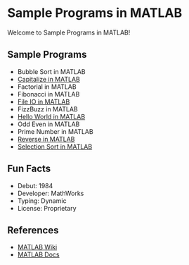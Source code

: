 # Sample Programs in MATLAB

Welcome to Sample Programs in MATLAB!

## Sample Programs

- Bubble Sort in MATLAB
- [Capitalize in MATLAB][1]
- Factorial in MATLAB
- Fibonacci in MATLAB
- [File IO in MATLAB][2]
- FizzBuzz in MATLAB
- [Hello World in MATLAB][3]
- Odd Even in MATLAB
- Prime Number in MATLAB
- [Reverse in MATLAB][5]
- [Selection Sort in MATLAB][4]

## Fun Facts

- Debut: 1984
- Developer: MathWorks
- Typing: Dynamic
- License: Proprietary

## References

- [MATLAB Wiki](https://en.wikipedia.org/wiki/MATLAB)
- [MATLAB Docs](https://www.mathworks.com/)

[1]: https://github.com/TheRenegadeCoder/sample-programs/issues/1458
[2]: https://github.com/TheRenegadeCoder/sample-programs/issues/1452
[3]: https://therenegadecoder.com/code/hello-world-in-matlab/
[4]: https://github.com/TheRenegadeCoder/sample-programs/issues/1463
[5]: https://github.com/TheRenegadeCoder/sample-programs/issues/1460
